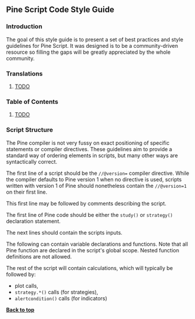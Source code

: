 ## Pine Script Code Style Guide

### Introduction

The goal of this style guide is to present a set of best practices and style guidelines for Pine Script. It was designed is to be a community-driven resource so filling the gaps will be greatly appreciated by the whole community.

### Translations
1. [TODO](#)

### Table of Contents
1. [TODO](#)

### Script Structure

The Pine compiler is not very fussy on exact positioning of specific statements or compiler directives. These guidelines aim to provide a standard way of ordering elements in scripts, but many other ways are syntactically correct.

The first line of a script should be the `//@version=` compiler directive. While the compiler defaults to Pine version 1 when no directive is used, scripts written with version 1 of Pine should nonetheless contain the `//@version=1` on their first line.

This first line may be followed by comments describing the script.

The first line of Pine code should be either the `study()` or `strategy()` declaration statement.

The next lines should contain the scripts inputs.

The following can contain variable declarations and functions. Note that all Pine function are declared in the script's global scope. Nested function definitions are not allowed.

The rest of the script will contain calculations, which will typically be followed by:

- plot calls,
- `strategy.*()` calls (for strategies),
- `alertcondition()` calls (for indicators)


**[Back to top](#table-of-contents)**
